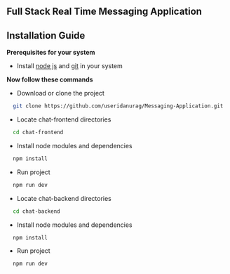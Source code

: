 ## Full Stack Real Time Messaging Application 

## Installation Guide

**Prerequisites for your system**
- Install [node js](https://nodejs.org/en) and [git](https://git-scm.com/) in your system

**Now follow these commands**

- Download or clone the project
```bash
  git clone https://github.com/useridanurag/Messaging-Application.git
```

- Locate chat-frontend directories
```bash
  cd chat-frontend
```

- Install node modules and dependencies
```bash
  npm install
```

- Run project 
```bash
  npm run dev
```

- Locate chat-backend directories
```bash
  cd chat-backend
```

- Install node modules and dependencies
```bash
  npm install
```

- Run project 
```bash
  npm run dev
```